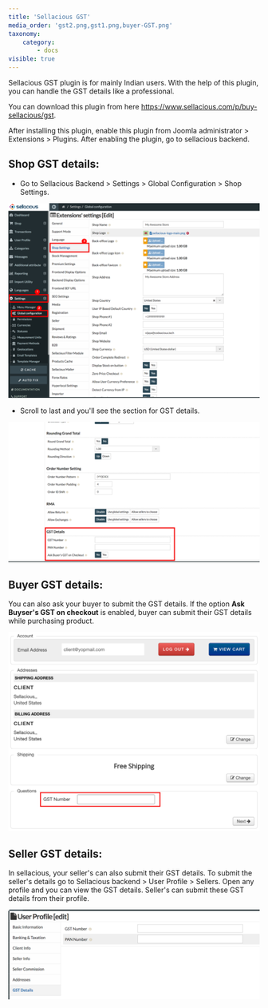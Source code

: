 ```yaml
---
title: 'Sellacious GST'
media_order: 'gst2.png,gst1.png,buyer-GST.png'
taxonomy:
    category:
        - docs
visible: true
---
```


Sellacious GST plugin is for mainly Indian users. With the help of this plugin, you can handle the GST details like a professional.  

You can download this plugin from here https://www.sellacious.com/p/buy-sellacious/gst.  

After installing this plugin, enable this plugin from Joomla administrator > Extensions > Plugins. After enabling the plugin, go to sellacious backend.

## Shop GST details:

* Go to Sellacious Backend > Settings > Global Configuration > Shop Settings.  

![](gst2.png)

* Scroll to last and you'll see the section for GST details.  

![](gst1.png)

## Buyer GST details:

You can also ask your buyer to submit the GST details. If the option **Ask Buyser's GST on checkout** is enabled, buyer can submit their GST details while purchasing product. 

![](buyer-GST.png)

## Seller GST details:

In sellacious, your seller's can also submit their GST details. To submit the seller's details go to Sellacious backend > User Profile > Sellers. Open any profile and you can view the GST details. Seller's can submit these GST details from their profile.

![](gst3.png)